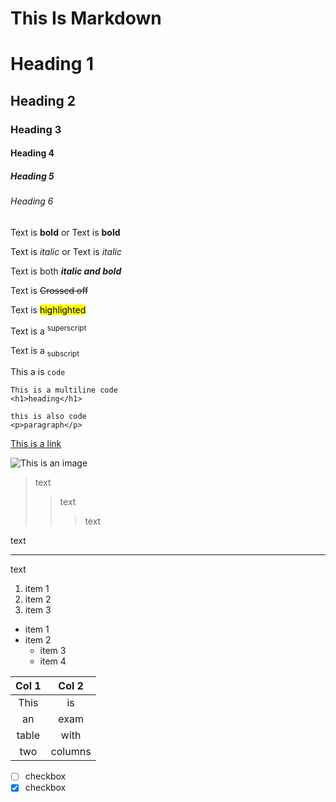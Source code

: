 # This Is Markdown
# Heading 1
## Heading 2
### Heading 3
#### Heading 4
##### Heading 5
###### Heading 6

Text is **bold** or Text is __bold__

Text is *italic* or Text is _italic_

Text is both ***italic and bold***

Text is ~~Crossed off~~

Text is <mark>highlighted</mark>

Text is a <sup>superscript</sup>

Text is a <sub>subscript</sub>

This a is `code`

```
This is a multiline code
<h1>heading</h1>
```
    this is also code
    <p>paragraph</p>

[This is a link](https://google.com)

![This is an image]()

> text
>> text
>>> text

text

***  

text

1. item 1
2. item 2
3. item 3

+ item 1
+ item 2
   * item 3
   * item 4

| Col 1 | Col 2 |
| :-----: | :-----: |
| This  |  is   |
| an    | exam  |
| table | with  |
| two   | columns |


- [ ] checkbox
- [x] checkbox